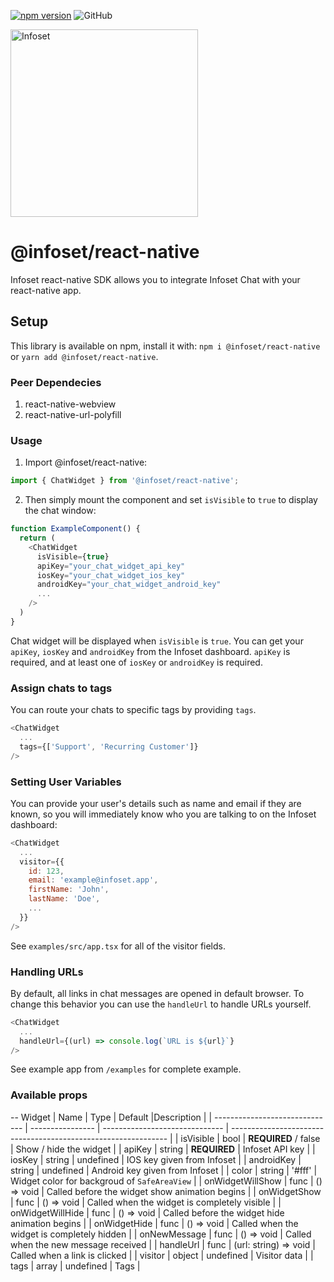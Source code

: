 [![npm version](https://badge.fury.io/js/%40infoset%2Freact-native.svg)](https://badge.fury.io/js/%40infoset%2Freact-native)
![GitHub](https://img.shields.io/github/license/infoset/infoset-react-native)

<img src="https://user-images.githubusercontent.com/13895224/94475996-8de39c80-01d8-11eb-8771-e590b33c612e.png" alt="Infoset" width="300" />

# @infoset/react-native

Infoset react-native SDK allows you to integrate Infoset Chat with your react-native app.

## Setup

This library is available on npm, install it with: `npm i @infoset/react-native` or `yarn add @infoset/react-native`.

### Peer Dependecies

1. react-native-webview
2. react-native-url-polyfill

### Usage

1.  Import @infoset/react-native:
```javascript
import { ChatWidget } from '@infoset/react-native';
```

2.  Then simply mount the component and set `isVisible` to `true` to display the chat window:
```javascript
function ExampleComponent() {
  return (
    <ChatWidget
      isVisible={true}
      apiKey="your_chat_widget_api_key"
      iosKey="your_chat_widget_ios_key"
      androidKey="your_chat_widget_android_key"
      ...
    />
  )
}
```

Chat widget will be displayed when `isVisible` is `true`.
You can get your `apiKey`, `iosKey` and `androidKey` from the Infoset dashboard. `apiKey` is required, and at least one of `iosKey` or `androidKey` is required.

### Assign chats to tags

You can route your chats to specific tags by providing `tags`.

```javascript
<ChatWidget
  ...
  tags={['Support', 'Recurring Customer']}
/>
```

### Setting User Variables

You can provide your user's details such as name and email if they are known, so you will immediately know who you are talking to on the Infoset dashboard:

```javascript
<ChatWidget
  ...
  visitor={{
    id: 123,
    email: 'example@infoset.app',
    firstName: 'John',
    lastName: 'Doe',
    ...
  }}
/>
```

See `examples/src/app.tsx` for all of the visitor fields.

### Handling URLs

By default, all links in chat messages are opened in default browser. To change this behavior you can use the `handleUrl` to handle URLs yourself.

```javascript
<ChatWidget
  ...
  handleUrl={(url) => console.log(`URL is ${url}`}
/>
```

See example app from `/examples` for complete example.

### Available props

-- Widget
| Name | Type | Default |Description |
| ------------------------------ | ---------------- | ------------------------------ | -------------------------------------------------------------- |
| isVisible | bool | **REQUIRED** / false | Show / hide the widget |
| apiKey | string | **REQUIRED** | Infoset API key |
| iosKey | string | undefined | IOS key given from Infoset |
| androidKey | string | undefined | Android key given from Infoset |
| color | string | '#fff' | Widget color for backgroud of `SafeAreaView` |
| onWidgetWillShow | func | () => void | Called before the widget show animation begins |
| onWidgetShow | func | () => void | Called when the widget is completely visible |
| onWidgetWillHide | func | () => void | Called before the widget hide animation begins |
| onWidgetHide | func | () => void | Called when the widget is completely hidden |
| onNewMessage | func | () => void | Called when the new message received |
| handleUrl | func | (url: string) => void | Called when a link is clicked |
| visitor | object | undefined | Visitor data |
| tags | array | undefined | Tags |

